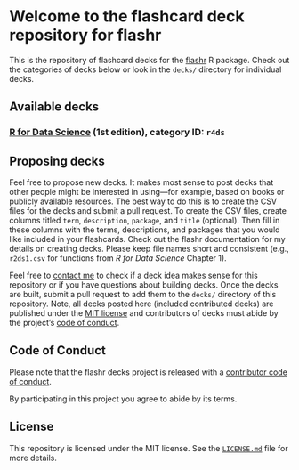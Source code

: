 # Welcome to the flashcard deck repository for flashr

This is the repository of flashcard decks for the
[flashr](https://github.com/JeffreyRStevens/flashr) R package. Check out
the categories of decks below or look in the `decks/` directory for
individual decks.

## Available decks

### [R for Data Science](https://r4ds.had.co.nz) (1st edition), category ID: `r4ds`

<!-- ### [R for Data Science](https://r4ds.had.co.nz) (2nd edition), category ID `r4ds2e` -->

## Proposing decks

Feel free to propose new decks. It makes most sense to post decks that
other people might be interested in using—for example, based on books or
publicly available resources. The best way to do this is to create the
CSV files for the decks and submit a pull request. To create the CSV
files, create columns titled `term`, `description`, `package`, and
`title` (optional). Then fill in these columns with the terms,
descriptions, and packages that you would like included in your
flashcards. Check out the flashr documentation for my details on
creating decks. Please keep file names short and consistent (e.g.,
`r2ds1.csv` for functions from *R for Data Science* Chapter 1).

Feel free to [contact me](mailto:jeffrey.r.stevens@protonmail.com) to
check if a deck idea makes sense for this repository or if you have
questions about building decks. Once the decks are built, submit a pull
request to add them to the `decks/` directory of this repository. Note,
all decks posted here (included contributed decks) are published under
the [MIT license](LICENSE.md) and contributors of decks must abide by
the project’s [code of conduct](code_of_conduct.md).

## Code of Conduct

Please note that the flashr decks project is released with a
[contributor code of conduct](code_of_conduct.md).

By participating in this project you agree to abide by its terms.

## License

This repository is licensed under the MIT license. See the
[`LICENSE.md`](LICENSE.md) file for more details.
